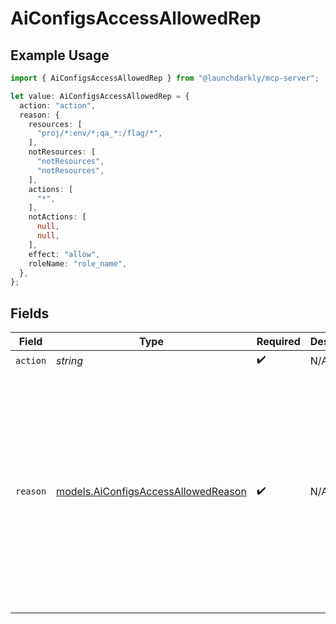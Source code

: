 # AiConfigsAccessAllowedRep

## Example Usage

```typescript
import { AiConfigsAccessAllowedRep } from "@launchdarkly/mcp-server";

let value: AiConfigsAccessAllowedRep = {
  action: "action",
  reason: {
    resources: [
      "proj/*:env/*;qa_*:/flag/*",
    ],
    notResources: [
      "notResources",
      "notResources",
    ],
    actions: [
      "*",
    ],
    notActions: [
      null,
      null,
    ],
    effect: "allow",
    roleName: "role_name",
  },
};
```

## Fields

| Field                                                                                                                                                                                               | Type                                                                                                                                                                                                | Required                                                                                                                                                                                            | Description                                                                                                                                                                                         | Example                                                                                                                                                                                             |
| --------------------------------------------------------------------------------------------------------------------------------------------------------------------------------------------------- | --------------------------------------------------------------------------------------------------------------------------------------------------------------------------------------------------- | --------------------------------------------------------------------------------------------------------------------------------------------------------------------------------------------------- | --------------------------------------------------------------------------------------------------------------------------------------------------------------------------------------------------- | --------------------------------------------------------------------------------------------------------------------------------------------------------------------------------------------------- |
| `action`                                                                                                                                                                                            | *string*                                                                                                                                                                                            | :heavy_check_mark:                                                                                                                                                                                  | N/A                                                                                                                                                                                                 |                                                                                                                                                                                                     |
| `reason`                                                                                                                                                                                            | [models.AiConfigsAccessAllowedReason](../models/aiconfigsaccessallowedreason.md)                                                                                                                    | :heavy_check_mark:                                                                                                                                                                                  | N/A                                                                                                                                                                                                 | {<br/>"role_name": "role_name",<br/>"notActions": [<br/>null,<br/>null<br/>],<br/>"notResources": [<br/>"notResources",<br/>"notResources"<br/>],<br/>"effect": "allow",<br/>"resources": [<br/>"proj/*:env/*;qa_*:/flag/*"<br/>],<br/>"actions": [<br/>"*"<br/>]<br/>} |